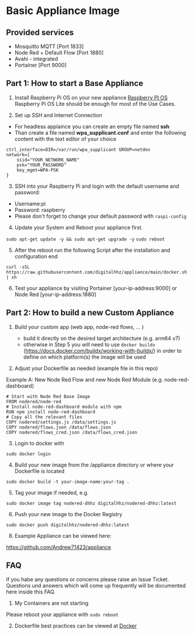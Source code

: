 # Basic Appliance Image

## Provided services

   * Mosquitto MQTT [Port 1833]
   * Node Red + Default Flow [Port 1880]
   * Avahi - integrated
   * Portainer [Port 9000]

## Part 1: How to start a Base Appliance

1. Install Raspberry Pi OS on your new appliance
[Raspberry PI OS](https://www.raspberrypi.org/software/operating-systems/)
Raspberry Pi OS Lite should be enough for most of the Use Cases.

2. Set up SSH and Internet Connection

  * For headless applaince you can create an empty file named **ssh**
  * Than create a file named **wpa_supplicant.conf** and enter the following content with the text editor of your choice

```country=DE # Your 2-digit country code
ctrl_interface=DIR=/var/run/wpa_supplicant GROUP=netdev
network={
    ssid="YOUR_NETWORK_NAME"
    psk="YOUR_PASSWORD"
    key_mgmt=WPA-PSK
}
```

3.  SSH into your Raspberry Pi and login with the default username and password:
* Username:pi
* Password: raspberry
* Please don't forget to change your default password with `raspi-config`

4. Update your System and Reboot your appliance first.

`sudo apt-get update -y && sudo apt-get upgrade -y`
`sudo reboot`


5. After the reboot run the following Script after the installation and configuration end

`curl -sSL https://raw.githubusercontent.com/digitalhhz/appliance/main/docker.sh | sh`

6. Test your appliance by visiting Portainer [your-ip-address:9000] or Node Red [your-ip-address:1880]


## Part 2: How to build a new Custom Appliance


1. Build your custom app (web app, node-red flows, ... ) 

   * build it directly on the desired target architecture (e.g. arm64 v7)
   * otherwise in Step 5 you will need to use `docker buildx` (https://docs.docker.com/buildx/working-with-buildx/) in order to define on which platform(s) the image will be used

2. Adjust your Dockerfile as needed (example file in this repo)

Example A: New Node Red Flow and new Node Red Module (e.g. node-red-dashboard)

```FROM nodered/node-red
# Start with Node Red Base Image
FROM nodered/node-red
# Install node-red-dashboard module with npm
RUN npm install node-red-dashboard
# Copy all the relevant files
COPY nodered/settings.js /data/settings.js
COPY nodered/flows.json /data/flows.json
COPY nodered/flows_cred.json /data/flows_cred.json
```

3. Login to docker with

`sudo docker login`

4. Build your new image from the /appliance directory or where your Dockerfile is located

`sudo docker build -t your-image-name:your-tag .`

5. Tag your image if needed, e.g.

`sudo docker image tag nodered-dhhz digitalhhz/nodered-dhhz:latest`

6. Push your new image to the Docker Registry

`sudo docker push digitalhhz/nodered-dhhz:latest`

8. Example Appliance can be viewed here:

https://github.com/Andrew71423/appliance


## FAQ

If you habe any questions or concerns please raise an Issue Ticket. Questions und answers which will come up frequently will be documented here inside this FAQ.

1. My Containers are not starting

Please reboot your appliance with 
`sudo reboot`

2. Dockerfile best practices can be viewed at [Docker](https://docs.docker.com/develop/develop-images/dockerfile_best-practices/)
